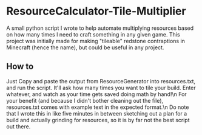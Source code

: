 # ResourceCalculator-Tile-Multiplier
A small python script I wrote to help automate multiplying resources based on how many times I need to craft something in any given game. This project was initially made for making "tileable" redstone contraptions in Minecraft (hence the name), but could be useful in any project.

## How to
Just Copy and paste the output from ResourceGenerator into resources.txt, and run the script. It'll ask how many times you want to tile your build. Enter whatever, and watch as your time gets saved doing math by hand!\n
For your benefit (and because I didn't bother cleaning out the file), resources.txt comes with example text in the expected format.\n
Do note that I wrote this in like five minutes in between sketching out a plan for a build and actually grinding for resources, so it is by far not the best script out there.
